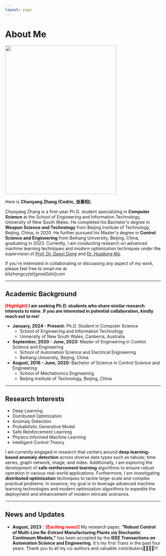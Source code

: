 ```yaml
---
layout: page
---
```


# About Me

<img src="https://chunyangzhang.com/chunyangzhang.jpg" class="floatpic" width="360" height="480">

Here is **Chunyang Zhang (Cedric, 张春阳)**.

Chunyang Zhang is a first-year Ph.D. student specializing in **Computer Science** at the School of Engineering and Information Technology, University of New South Wales. He completed his Bachelor's degree in **Weapon Science and Technology** from Beijing Institute of Technology, Beijing, China, in 2020. He further pursued his Master's degree in **Control Science and Engineering** from Beihang University, Beijing, China, graduating in 2023. Currently, I am conducting research on advanced machine learning techniques and modern optimization techniques under the supervision of [Prof. Dr. Daoyi Dong](https://researchers.anu.edu.au/researchers/dong-dx) and [Dr. Huadong Mo](https://www.unsw.edu.au/staff/huadong-mo).

If you're interested in collaborating or discussing any aspect of my work, please feel free to email me at <br>*bitzhangcy[at]gmail[dot]com*

<hr>

## Academic Background

**<font color='red'>[Highlight]</font> I am seeking Ph.D. students who share similar research interests to mine. If you are interested in potential collaboration, kindly reach out to me!**

- **January, 2024 - Present:** Ph.D. Student in Computer Science
    - School of Engineering and Information Technology
    - University of New South Wales, Canberra, Australia
- **September, 2020 - June, 2023:** Master of Engineering in Control Science and Engineering
    - School of Automation Science and Electrical Engineering
    - Beihang University, Beijing, China
- **August, 2016 - June, 2020:** Bachelor of Science in Control Science and Engineering
    - School of Mechatronics Engineering
    - Beijing Institute of Technology, Beijing, China

<hr>

## Research Interests

- Deep Learning
- Distributed Optimization
- Anomaly Detection
- Probabilistic Generative Model
- Safe Reinforcement Learning
- Physics Informed Machine Learning
- Intelligent Control Theory

I am currently engaged in research that centers around **deep learning-based anomaly detection** across diverse data types such as tabular, time series, graph network, image, and video. Additionally, I am exploring the development of **safe reinforcement learning** algorithms to ensure robust operation in various real-world applications. Furthermore, I am investigating **distributed optimization** techniques to tackle large-scale and complex practical problems. In essence, my goal is to leverage advanced machine learning technologies and modern optimization algorithms to expedite the deployment and enhancement of modern intricate scenarios.

<hr>

## News and Updates

- **August, 2023**：<font color='red'><strong>[Exciting news!]</strong></font> My research paper, **"Robust Control of Multi-Line Re-Entrant Manufacturing Plants via Stochastic Continuum Models,"** has been accepted by the **IEEE Transactions on Automation Science and Engineering**. It's my first Trans in the past four years. Thank you to all my co-authors and valuable contributors🚀🎉🎉🚀!!!